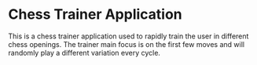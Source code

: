 # Chess Trainer Application

This is a chess trainer application used to rapidly train the user in different chess openings. The trainer main focus is on the first few moves and will randomly play a different variation every cycle.

